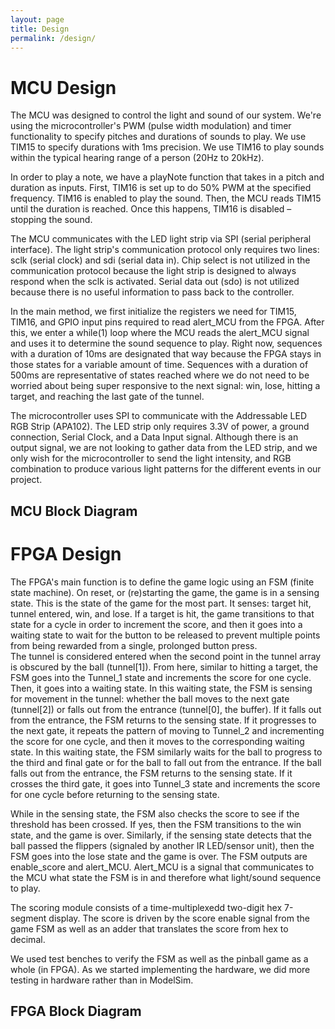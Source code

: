 ```yaml
---
layout: page
title: Design
permalink: /design/
---
```


# MCU Design
<div>
   The MCU was designed to control the light and sound of our system. We're using the microcontroller's PWM (pulse width modulation) and timer functionality to specify pitches and durations of sounds to play. We use TIM15 to specify durations with 1ms precision. We use TIM16 to play sounds within the typical hearing range of a person (20Hz to 20kHz).
</div>
<div>
   
   In order to play a note, we have a playNote function that takes in a pitch and duration as inputs. First, TIM16 is set up to do 50% PWM at the specified frequency. TIM16 is enabled to play the sound. Then, the MCU reads TIM15 until the duration is reached. Once this happens, TIM16 is disabled – stopping the sound.
</div>
<div>
   
   The MCU communicates with the LED light strip via SPI (serial peripheral interface). The light strip's communication protocol only requires two lines: sclk (serial clock) and sdi (serial data in). Chip select is not utilized in the communication protocol because the light strip is designed to always respond when the sclk is activated. Serial data out (sdo) is not utilized because there is no useful information to pass back to the controller.
</div>

<div>
   
   In the main method, we first initialize the registers we need for TIM15, TIM16, and GPIO input pins required to read alert_MCU from the FPGA. After this, we enter a while(1) loop where the MCU reads the alert_MCU signal and uses it to determine the sound sequence to play. Right now, sequences with a duration of 10ms are designated that way because the FPGA stays in those states for a variable amount of time. Sequences with a duration of 500ms are representative of states reached where we do not need to be worried about being super responsive to the next signal: win, lose, hitting a target, and reaching the last gate of the tunnel.
</div>
<div>
   
   The microcontroller uses SPI to communicate with the Addressable LED RGB Strip (APA102). The LED strip only requires 3.3V of power, a ground connection, Serial Clock, and a Data Input signal. Although there is an output signal, we are not looking to gather data from the LED strip, and we only wish for the microcontroller to send the light intensity, and RGB combination to produce various light patterns for the different events in our project.
</div>

## MCU Block Diagram

# FPGA Design
<div>
   The FPGA's main function is to define the game logic using an FSM (finite state machine). On reset, or (re)starting the game, the game is in a sensing state. This is the state of the game for the most part. It senses: target hit, tunnel entered, win, and lose. If a target is hit, the game transitions to that state for a cycle in order to increment the score, and then it goes into a waiting state to wait for the button to be released to prevent multiple points from being rewarded from a single, prolonged button press. 
</div>
<div>
</div>
   The tunnel is considered entered when the second point in the tunnel array is obscured by the ball (tunnel[1]). From here, similar to hitting a target, the FSM goes into the Tunnel_1 state and increments the score for one cycle. Then, it goes into a waiting state. In this waiting state, the FSM is sensing for movement in the tunnel: whether the ball moves to the next gate (tunnel[2]) or falls out from the entrance (tunnel[0], the buffer). If it falls out from the entrance, the FSM returns to the sensing state. If it progresses to the next gate, it repeats the pattern of moving to Tunnel_2 and incrementing the score for one cycle, and then it moves to the corresponding waiting state. In this waiting state, the FSM similarly waits for the ball to progress to the third and final gate or for the ball to fall out from the entrance. If the ball falls out from the entrance, the FSM returns to the sensing state. If it crosses the third gate, it goes into Tunnel_3 state and increments the score for one cycle before returning to the sensing state.
</div>
<div>
   
   While in the sensing state, the FSM also checks the score to see if the threshold has been crossed. If yes, then the FSM transitions to the win state, and the game is over. Similarly, if the sensing state detects that the ball passed the flippers (signaled by another IR LED/sensor unit), then the FSM goes into the lose state and the game is over. The FSM outputs are enable_score and alert_MCU. Alert_MCU is a signal that communicates to the MCU what state the FSM is in and therefore what light/sound sequence to play.
</div>
<div>
   
   The scoring module consists of a time-multiplexedd two-digit hex 7-segment display. The score is driven by the score enable signal from the game FSM as well as an adder that translates the score from hex to decimal.
</div>
<div>
   
   We used test benches to verify the FSM as well as the pinball game as a whole (in FPGA). As we started implementing the hardware, we did more testing in hardware rather than in ModelSim.
</div>

## FPGA Block Diagram
